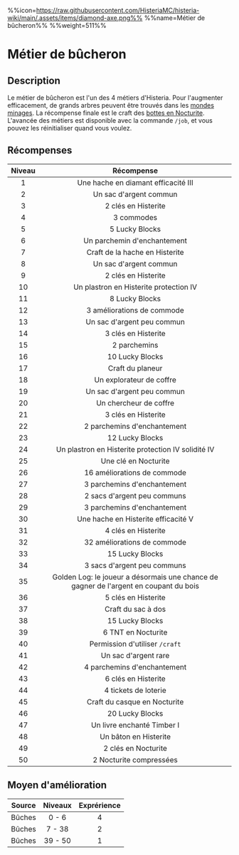 %%icon=https://raw.githubusercontent.com/HisteriaMC/histeria-wiki/main/.assets/items/diamond-axe.png%%
%%name=Métier de bûcheron%%
%%weight=511%%

# Métier de bûcheron
## Description
Le métier de bûcheron est l'un des 4 métiers d'Histeria. Pour l'augmenter efficacement, de grands arbres peuvent être trouvés dans les [mondes minages](https://histeria.fr/wiki/4-gameplay/minage-servers).
La récompense finale est le craft des [bottes en Nocturite](https://histeria.fr/wiki/2-equipement/nocturite-boots).
L'avancée des métiers est disponible avec la commande `/job`, et vous pouvez les réinitialiser quand vous voulez.

## Récompenses

| Niveau | Récompense |
|:---:|:---:|
| 1 | Une hache en diamant efficacité III |
| 2 | Un sac d'argent commun |
| 3 | 2 clés en Histerite |
| 4 | 3 commodes |
| 5 | 5 Lucky Blocks |
| 6 | Un parchemin d'enchantement |
| 7 | Craft de la hache en Histerite |
| 8 | Un sac d'argent commun |
| 9 | 2 clés en Histerite |
| 10 | Un plastron en Histerite protection IV |
| 11 | 8 Lucky Blocks |
| 12 | 3 améliorations de commode |
| 13 | Un sac d'argent peu commun |
| 14 | 3 clés en Histerite |
| 15 | 2 parchemins |
| 16 | 10 Lucky Blocks |
| 17 | Craft du planeur |
| 18 | Un explorateur de coffre |
| 19 | Un sac d'argent peu commun |
| 20 | Un chercheur de coffre |
| 21 | 3 clés en Histerite |
| 22 | 2 parchemins d'enchantement |
| 23 | 12 Lucky Blocks |
| 24 | Un plastron en Histerite protection IV solidité IV |
| 25 | Une clé en Nocturite |
| 26 | 16 améliorations de commode |
| 27 | 3 parchemins d'enchantement |
| 28 | 2 sacs d'argent peu communs |
| 29 | 3 parchemins d'enchantement |
| 30 | Une hache en Histerite efficacité V |
| 31 | 4 clés en Histerite |
| 32 | 32 améliorations de commode |
| 33 | 15 Lucky Blocks |
| 34 | 3 sacs d'argent peu communs |
| 35 | Golden Log: le joueur a désormais une chance de gagner de l'argent en coupant du bois |
| 36 | 5 clés en Histerite |
| 37 | Craft du sac à dos |
| 38 | 15 Lucky Blocks |
| 39 | 6 TNT en Nocturite |
| 40 | Permission d'utiliser `/craft` |
| 41 | Un sac d'argent rare |
| 42 | 4 parchemins d'enchantement |
| 43 | 6 clés en Histerite |
| 44 | 4 tickets de loterie |
| 45 | Craft du casque en Nocturite |
| 46 | 20 Lucky Blocks |
| 47 | Un livre enchanté Timber I |
| 48 | Un bâton en Histerite |
| 49 | 2 clés en Nocturite |
| 50 | 2 Nocturite compressées |


## Moyen d'amélioration

| Source | Niveaux | Exprérience |
|:---:|:---:|:---:|
| Bûches | 0 - 6 | 4 |
| Bûches | 7 - 38 | 2 |
| Bûches | 39 - 50 | 1 |
